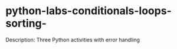 # python-labs-conditionals-loops-sorting-
Description: Three Python activities with error handling 
